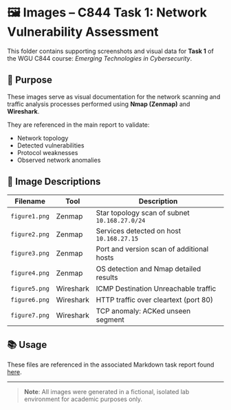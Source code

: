# 🖼️ Images – C844 Task 1: Network Vulnerability Assessment

This folder contains supporting screenshots and visual data for **Task 1** of the WGU C844 course: *Emerging Technologies in Cybersecurity*.

## 📌 Purpose

These images serve as visual documentation for the network scanning and traffic analysis processes performed using **Nmap (Zenmap)** and **Wireshark**.

They are referenced in the main report to validate:
- Network topology
- Detected vulnerabilities
- Protocol weaknesses
- Observed network anomalies

## 🧾 Image Descriptions

| Filename      | Tool       | Description |
|---------------|------------|-------------|
| `figure1.png` | Zenmap     | Star topology scan of subnet `10.168.27.0/24` |
| `figure2.png` | Zenmap     | Services detected on host `10.168.27.15` |
| `figure3.png` | Zenmap     | Port and version scan of additional hosts |
| `figure4.png` | Zenmap     | OS detection and Nmap detailed results |
| `figure5.png` | Wireshark  | ICMP Destination Unreachable traffic |
| `figure6.png` | Wireshark  | HTTP traffic over cleartext (port 80) |
| `figure7.png` | Wireshark  | TCP anomaly: ACKed unseen segment |

## 📚 Usage

These files are referenced in the associated Markdown task report found [here](../Task-1-network-asssessment.md).

---

> **Note**: All images were generated in a fictional, isolated lab environment for academic purposes only.
